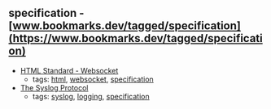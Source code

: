 specification - [www.bookmarks.dev/tagged/specification](https://www.bookmarks.dev/tagged/specification)
---
* [HTML Standard - Websocket](https://html.spec.whatwg.org/multipage/web-sockets.html)
    * tags: [html](../tagged/html.md), [websocket](../tagged/websocket.md), [specification](../tagged/specification.md)
* [The Syslog Protocol](https://tools.ietf.org/html/rfc5424)
    * tags: [syslog](../tagged/syslog.md), [logging](../tagged/logging.md), [specification](../tagged/specification.md)
